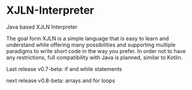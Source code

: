 # XJLN-Interpreter
Java based XJLN Interpreter

The goal form XJLN is a simple language that is easy to learn and understand while offering many possibilities and supporting multiple paradigms to write short code in the way you prefer. In order not to have any restrictions, full compatibility with Java is planned, similar to Kotlin.

Last release v0.7-beta: if and while statements

next release v0.8-beta: arrays and for loops